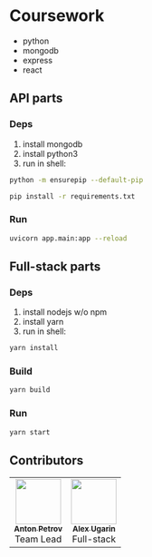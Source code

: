# Coursework

- python
- mongodb
- express
- react

## API parts
### Deps

1) install mongodb
2) install python3
3) run in shell:

```bash
python -m ensurepip --default-pip
```

```bash
pip install -r requirements.txt
```

### Run
```bash
uvicorn app.main:app --reload
``` 

## Full-stack parts
### Deps

1) install nodejs w/o npm
2) install yarn
3) run in shell:

```bash
yarn install
```

### Build
```bash
yarn build
```

### Run
```bash
yarn start
```

## Contributors

<table>
  <tr>
    <td align="center">
      <a href="https://github.com/eolme">
        <img src="https://avatars.githubusercontent.com/eolme" width="80" height="80" alt=""/><br />
        <sub><b>Anton Petrov</b></sub>
      </a><br />
      <span>Team Lead</span>
    </td>
    <td align="center">
      <a href="https://github.com/alexugarin">
        <img src="https://avatars.githubusercontent.com/alexugarin" width="80" height="80" alt=""/><br />
        <sub><b>Alex Ugarin</b></sub>
      </a><br />
      <span>Full-stack</span>
    </td>
  </tr>
 </table>
 
